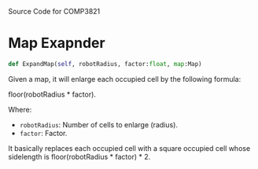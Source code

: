 Source Code for COMP3821

# Map Exapnder

```py
def ExpandMap(self, robotRadius, factor:float, map:Map)
```

Given a map, it will enlarge each occupied cell by the following formula:

floor(robotRadius * factor).

Where:

* `robotRadius`: Number of cells to enlarge (radius).
* `factor`: Factor.


It basically replaces each occupied cell with a square occupied cell whose sidelength is floor(robotRadius * factor) * 2.







